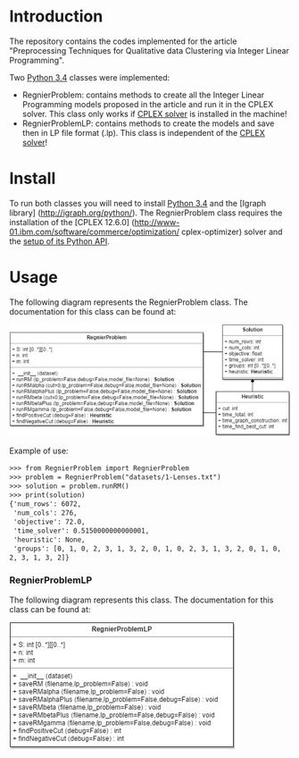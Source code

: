 # Introduction

The repository contains the codes implemented for the article "Preprocessing Techniques for Qualitative data Clustering via Integer Linear Programming".

Two [Python 3.4](https://www.python.org/download/releases/3.4.0/) classes were implemented:

- RegnierProblem: contains methods to create all the Integer Linear Programming models proposed in the article and run it in the CPLEX solver. This class only works if [CPLEX solver](https://www-01.ibm.com/software/commerce/optimization/cplex-optimizer/) is installed in the machine!
- RegnierProblemLP: contains methods to create the models and save then in LP file format (.lp). This class is independent of the [CPLEX solver](https://www-01.ibm.com/software/commerce/optimization/cplex-optimizer/)!

# Install

To run both classes you will need to install [Python 3.4](https://www.python.org/download/releases/3.4.0/) and the [Igraph library] (http://igraph.org/python/). The RegnierProblem class requires the installation of the [CPLEX 12.6.0] (http://www-01.ibm.com/software/commerce/optimization/
cplex-optimizer) solver and the [setup of its Python API](https://www.ibm.com/support/knowledgecenter/SSSA5P_12.6.3/ilog.odms.cplex.help/CPLEX/GettingStarted/topics/set_up/Python_setup.html).

# Usage

The following diagram represents the RegnierProblem class. The documentation for this class can be found at:

![RegnierProblem](readmeFiles/RegnierProblem.png)

Example of use:

    >>> from RegnierProblem import RegnierProblem
    >>> problem = RegnierProblem("datasets/1-Lenses.txt")
    >>> solution = problem.runRM()
    >>> print(solution)
    {'num_rows': 6072, 
     'num_cols': 276, 
     'objective': 72.0,
     'time_solver': 0.5150000000000001, 
     'heuristic': None,  
     'groups': [0, 1, 0, 2, 3, 1, 3, 2, 0, 1, 0, 2, 3, 1, 3, 2, 0, 1, 0, 2, 3, 1, 3, 2]}

### RegnierProblemLP

The following diagram represents this class. The documentation for this class can be found at:

![RegnierProblemLP](readmeFiles/RegnierProblemLP.png)
